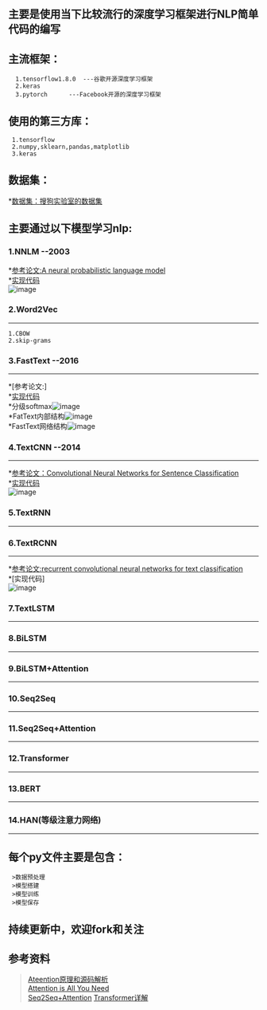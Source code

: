 ## 主要是使用当下比较流行的深度学习框架进行NLP简单代码的编写

## 主流框架：

      1.tensorflow1.8.0  ---谷歌开源深度学习框架
      2.keras
      3.pytorch      ---Facebook开源的深度学习框架

## 使用的第三方库：

     1.tensorflow
     2.numpy,sklearn,pandas,matplotlib
     3.keras
## 数据集：
   *[数据集：搜狗实验室的数据集](https://www.sogou.com/labs/resource/cs.php)
   
## 主要通过以下模型学习nlp:

### 1.NNLM  --2003

  *[参考论文:A neural probabilistic language model](http://www.pengjingtian.com/2016/09/17/nnlm/)\
  *[实现代码](https://github.com/jiangzhongkai/NLP_From_Zero_to_One/tree/master/NNLM)\
  ![image](images/nnlm.png)

### 2.Word2Vec 
------
    1.CBOW
    2.skip-grams

### 3.FastText  --2016
-----
  *[参考论文:]\
  *[实现代码](https://github.com/jiangzhongkai/NLP_From_Zero_to_One/tree/master/FastText)\
  *分级softmax![image](images/H-softmax.jpg)\
  *FatText内部结构![image](images/fasttext.jpg)\
  *FastText网络结构![image](images/fasttext_model.jpg)
    

### 4.TextCNN   --2014 
------
  *[参考论文：Convolutional Neural Networks for Sentence Classification](https://arxiv.org/abs/1408.5882)\
  *[实现代码](https://github.com/jiangzhongkai/NLP_From_Zero_to_One/tree/master/TextCNN)\
  ![image](images/textCNN.jpg)
  
### 5.TextRNN
-----
### 6.TextRCNN
-----
  *[参考论文:recurrent convolutional neural networks for text classification](https://www.aaai.org/ocs/index.php/AAAI/AAAI15/paper/view/9745/9552)\
  *[实现代码]\
  ![image](images/TextRCNN.jpg)
  

### 7.TextLSTM
-----

### 8.BiLSTM
-----

### 9.BiLSTM+Attention
-----

### 10.Seq2Seq
-----

### 11.Seq2Seq+Attention
-----
### 12.Transformer
-----
### 13.BERT 
-----
### 14.HAN(等级注意力网络)
-----     

## 每个py文件主要是包含：
     >数据预处理
     >模型搭建
     >模型训练
     >模型保存

## 持续更新中，欢迎fork和关注

## 参考资料
   >[Ateention原理和源码解析](https://zhuanlan.zhihu.com/p/43493999)\
   >[Attention is All You Need](https://arxiv.org/pdf/1706.03762.pdf)\
   >[Seq2Seq+Attention](https://zhuanlan.zhihu.com/p/40920384)
   >[Transformer详解](https://zhuanlan.zhihu.com/p/44121378)



